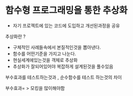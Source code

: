 # 함수형 프로그래밍을 통한 추상화 
- 자기 프로젝트에 있는 코드에 도입하고 개선된과정을 공유



추상화란 ?
- 구체적인 사례들속에서 본질적인것을 뽑아낸다.
- 함수를 어떤기준을 가지고 나눈다.
- 현실세계에있는것을 객체로 추상화
- 추상화가 잘되어있어야 복잡하게 설계된것을 풀수있음

부수효과를 테스트하는것과 , 순수함수를 테스트 하는것의 차이

부수효과= > 모킹을 많이해야함
